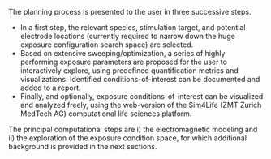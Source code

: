 The planning process is presented to the user in three successive steps.
- In a first step, the relevant species, stimulation target, and potential electrode locations (currently required to narrow down the huge exposure configuration search space) are selected.
- Based on extensive sweeping/optimization, a series of highly performing exposure parameters are proposed for the user to interactively explore, using predefined quantification metrics and visualizations. Identified conditions-of-interest can be documented and added to a report.
- Finally, and optionally, exposure conditions-of-interest can be visualized and analyzed freely, using the web-version of the Sim4Life (ZMT Zurich MedTech AG) computational life sciences platform.

The principal computational steps are i) the electromagnetic modeling and ii) the exploration of the exposure condition space, for which additional background is provided in the next sections.